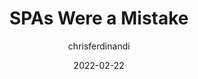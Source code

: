 ---
author: chrisferdinandi
date: 2022-02-22
tags:
  - single-page-apps
  - meta
target_url: https://gomakethings.com/spas-were-a-mistake/
title: SPAs Were a Mistake
---